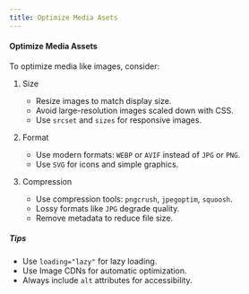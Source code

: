 ```yaml
---
title: Optimize Media Asets
---
```


#### Optimize Media Assets

To optimize media like images, consider:

1. Size  

    - Resize images to match display size.  
    - Avoid large-resolution images scaled down with CSS.  
    - Use `srcset` and `sizes` for responsive images.

2. Format  

    - Use modern formats: `WEBP` or `AVIF` instead of `JPG` or `PNG`.  
    - Use `SVG` for icons and simple graphics.

3. Compression  

    - Use compression tools: `pngcrush`, `jpegoptim`, `squoosh`.  
    - Lossy formats like `JPG` degrade quality.  
    - Remove metadata to reduce file size.

##### Tips
- Use `loading="lazy"` for lazy loading.  
- Use Image CDNs for automatic optimization.  
- Always include `alt` attributes for accessibility.